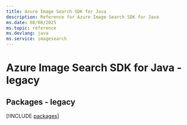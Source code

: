 ```yaml
---
title: Azure Image Search SDK for Java
description: Reference for Azure Image Search SDK for Java
ms.date: 08/08/2025
ms.topic: reference
ms.devlang: java
ms.service: imagesearch
---
```

# Azure Image Search SDK for Java - legacy
## Packages - legacy
[!INCLUDE [packages](image-search-index.md)]